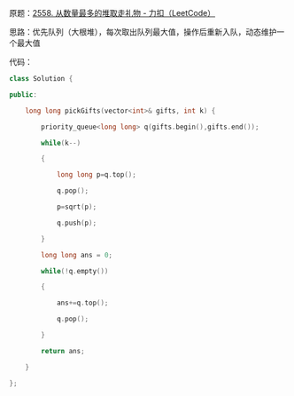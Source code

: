 原题：[2558. 从数量最多的堆取走礼物 - 力扣（LeetCode）](https://leetcode.cn/problems/take-gifts-from-the-richest-pile/description/)

思路：优先队列（大根堆），每次取出队列最大值，操作后重新入队，动态维护一个最大值



代码：
```cpp
class Solution {

public:

    long long pickGifts(vector<int>& gifts, int k) {

        priority_queue<long long> q(gifts.begin(),gifts.end());

        while(k--)

        {

            long long p=q.top();

            q.pop();

            p=sqrt(p);

            q.push(p);

        }

        long long ans = 0;

        while(!q.empty())

        {

            ans+=q.top();

            q.pop();

        }

        return ans;

    }

};
```
